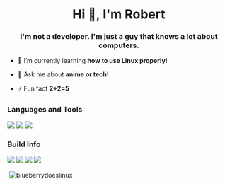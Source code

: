 <h1 align="center">Hi 👋, I'm Robert</h1>
<h3 align="center">I'm not a developer. I'm just a guy that knows a lot about computers.</h3>
  
- 🌱 I’m currently learning **how to use Linux properly!**

- 💬 Ask me about **anime or tech!**

- ⚡ Fun fact **2+2=5**  
  

<h3 align="left">Languages and Tools</h3>

<img src="https://img.shields.io/badge/Shell_Script-121011?style=for-the-badge&logo=gnu-bash&logoColor=white" /> <img src="https://img.shields.io/badge/Git-F05032?style=for-the-badge&logo=git&logoColor=white" /> <img src="https://img.shields.io/badge/Linux-FCC624?style=for-the-badge&logo=linux&logoColor=black" />

<h3 align="left">Build Info</h3>
<img src="https://img.shields.io/badge/Ubuntu-Alienware_m15-0078D6?style=for-the-badge&logo=ubuntu&logoColor=white" />
<img src="https://img.shields.io/badge/Intel-Core_i7_9th-0071C5?style=for-the-badge&logo=intel&logoColor=white" />
<img src="https://img.shields.io/badge/NVIDIA-GTX1660_Ti-76B900?style=for-the-badge&logo=nvidia&logoColor=white" />
<img src="https://img.shields.io/badge/Ram-16GB-0071C5?style=for-the-badge" />

<p>&nbsp;<img align="center" src="https://github-readme-stats.vercel.app/api?username=blueberrydoeslinux&show_icons=true&locale=en" alt="blueberrydoeslinux" /></p>
